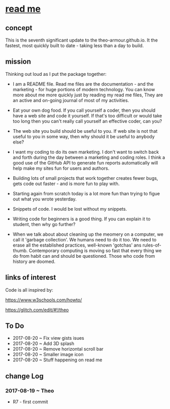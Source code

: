 <span style=display:none; >[You are now in a GitHub source code view - click this link to view Read Me file as a web page]( http://theo-armour.github.io/snippets/tootoo8-core/#README.md "View file as a web page." ) </span>


[read me]( #README.md )
====
<!--
<iframe class=iframeReadMe src=threejs-basic.html width=100% height=600px onload=this.contentWindow.controls.enableZoom=false; ></iframe>
## Full Screen: []( .html )
-->


## concept

This is the seventh significant update to the theo-armour.github.io. It the fastest, most quickly built to date - taking less than a day to build.


## mission


Thinking out loud as I put the package together:

* I am a README file. Read me files are the documentation - and the marketing - for huge portions of modern technology. You can know more about me more quickly just by reading my read me files, They are an active and on-going journal of most of my activities. 

* Eat your own dog food. If you call yourself a coder, then you should have a web site and code it yourself. If that's too difficult or would take too long then you can't really call yourself an effective coder, can you?

* The web site you build should be useful to you. If web site is not that useful to you in some way, then why should it be useful to anybody else?

* I want my coding to do its own marketing. I don't want to switch back and forth during the day between a marketing and coding roles. I think a good use of the GitHub API to generate fun reports automatically will help make my sites fun for users and authors.

* Building lots of small projects that work together creates fewer bugs, gets code out faster - and is more fun to play with.

* Starting again from scratch today is a lot more fun than trying to figue out what you wrote yesterday.

* Snippets of code. I would be lost without my snippets. 

* Writing code for beginners is a good thing. If you can explain it to student, then why go further?

* When we talk about about cleaning up the meomery on a computer, we call it 'garbage collection'. We humans need to do it too. We need to erase all the established practices, well-known 'gotchas' ans rules-of-thumb. Contemporary computing is moving so fast that every thing we do from habit can and should be questioned. Those who code from history are doomed.

 
 

## links of interest

Code is all inspired by:

https://www.w3schools.com/howto/

https://glitch.com/edit/#!/theo


## To Do

* 2017-08-20 ~ Fix view gists isues
* 2017-08-20 ~ Add 3D splash
* 2017-08-20 ~ Remove horizontal scroll bar
* 2017-08-20 ~ Smaller image icon
* 2017-08-20 ~ Stuff happening on read me



## change Log

### 2017-08-19 ~ Theo

* R7 - first commit
